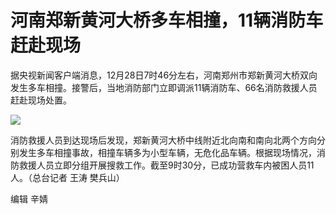 # 河南郑新黄河大桥多车相撞，11辆消防车赶赴现场

据央视新闻客户端消息，12月28日7时46分左右，河南郑州市郑新黄河大桥双向发生多车相撞。接警后，当地消防部门立即调派11辆消防车、66名消防救援人员赶赴现场处置。

![](https://inews.gtimg.com/newsapp_bt/0/15580493756/1000)

消防救援人员到达现场后发现，郑新黄河大桥中线附近北向南和南向北两个方向分别发生多车相撞事故，相撞车辆多为小型车辆，无危化品车辆。根据现场情况，消防救援人员立即分组开展搜救工作。截至9时30分，已成功营救车内被困人员11人。（总台记者
王涛 樊兵山）

编辑 辛婧

